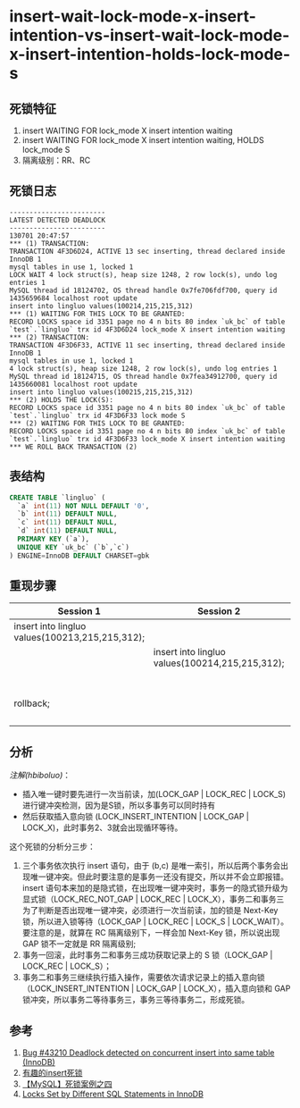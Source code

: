 insert-wait-lock-mode-x-insert-intention-vs-insert-wait-lock-mode-x-insert-intention-holds-lock-mode-s
===

## 死锁特征

1. insert WAITING FOR lock_mode X insert intention waiting
2. insert WAITING FOR lock_mode X insert intention waiting, HOLDS lock_mode S
3. 隔离级别：RR、RC

## 死锁日志

```
------------------------
LATEST DETECTED DEADLOCK
------------------------
130701 20:47:57
*** (1) TRANSACTION:
TRANSACTION 4F3D6D24, ACTIVE 13 sec inserting, thread declared inside InnoDB 1
mysql tables in use 1, locked 1
LOCK WAIT 4 lock struct(s), heap size 1248, 2 row lock(s), undo log entries 1
MySQL thread id 18124702, OS thread handle 0x7fe706fdf700, query id 1435659684 localhost root update
insert into lingluo values(100214,215,215,312)
*** (1) WAITING FOR THIS LOCK TO BE GRANTED:
RECORD LOCKS space id 3351 page no 4 n bits 80 index `uk_bc` of table `test`.`lingluo` trx id 4F3D6D24 lock_mode X insert intention waiting
*** (2) TRANSACTION:
TRANSACTION 4F3D6F33, ACTIVE 11 sec inserting, thread declared inside InnoDB 1
mysql tables in use 1, locked 1
4 lock struct(s), heap size 1248, 2 row lock(s), undo log entries 1
MySQL thread id 18124715, OS thread handle 0x7fea34912700, query id 1435660081 localhost root update
insert into lingluo values(100215,215,215,312)
*** (2) HOLDS THE LOCK(S):
RECORD LOCKS space id 3351 page no 4 n bits 80 index `uk_bc` of table `test`.`lingluo` trx id 4F3D6F33 lock mode S
*** (2) WAITING FOR THIS LOCK TO BE GRANTED:
RECORD LOCKS space id 3351 page no 4 n bits 80 index `uk_bc` of table `test`.`lingluo` trx id 4F3D6F33 lock_mode X insert intention waiting
*** WE ROLL BACK TRANSACTION (2)
```

## 表结构

```sql
CREATE TABLE `lingluo` (
  `a` int(11) NOT NULL DEFAULT '0',
  `b` int(11) DEFAULT NULL,
  `c` int(11) DEFAULT NULL,
  `d` int(11) DEFAULT NULL,
  PRIMARY KEY (`a`),
  UNIQUE KEY `uk_bc` (`b`,`c`)
) ENGINE=InnoDB DEFAULT CHARSET=gbk
```

## 重现步骤

| Session 1 | Session 2 | Session 3 |
| --------- | --------- | --------- |
| insert into lingluo values(100213,215,215,312); |  |  |
|  | insert into lingluo values(100214,215,215,312); |  |
| | | insert into lingluo values(100215,215,215,312); |
| rollback; |||
|||deadlock|

## 分析
*注解(hbiboluo)*：
- 插入唯一键时要先进行一次当前读，加(LOCK_GAP | LOCK_REC | LOCK_S)进行键冲突检测，因为是S锁，所以多事务可以同时持有
- 然后获取插入意向锁 (LOCK_INSERT_INTENTION | LOCK_GAP | LOCK_X)，此时事务2、3就会出现循环等待。

这个死锁的分析分三步：

1. 三个事务依次执行 insert 语句，由于 (b,c) 是唯一索引，所以后两个事务会出现唯一键冲突。但此时要注意的是事务一还没有提交，所以并不会立即报错。insert 语句本来加的是隐式锁，在出现唯一键冲突时，事务一的隐式锁升级为显式锁（LOCK_REC_NOT_GAP | LOCK_REC | LOCK_X），事务二和事务三为了判断是否出现唯一键冲突，必须进行一次当前读，加的锁是 Next-Key 锁，所以进入锁等待（LOCK_GAP | LOCK_REC | LOCK_S | LOCK_WAIT）。要注意的是，就算在 RC 隔离级别下，一样会加 Next-Key 锁，所以说出现 GAP 锁不一定就是 RR 隔离级别;
2. 事务一回滚，此时事务二和事务三成功获取记录上的 S 锁（LOCK_GAP | LOCK_REC | LOCK_S）；
3. 事务二和事务三继续执行插入操作，需要依次请求记录上的插入意向锁（LOCK_INSERT_INTENTION | LOCK_GAP | LOCK_X），插入意向锁和 GAP 锁冲突，所以事务二等待事务三，事务三等待事务二，形成死锁。

## 参考

1. [Bug #43210	Deadlock detected on concurrent insert into same table (InnoDB)](https://bugs.mysql.com/bug.php?id=43210)
1. [有趣的insert死锁](http://www.cnblogs.com/sunss/p/3166550.html)
1. [【MySQL】死锁案例之四](http://blog.itpub.net/22664653/viewspace-2145092/)
1. [Locks Set by Different SQL Statements in InnoDB](https://dev.mysql.com/doc/refman/5.5/en/innodb-locks-set.html)
